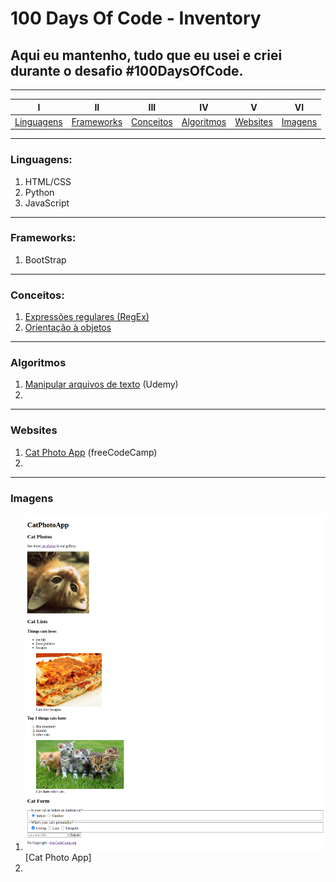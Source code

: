 # 100 Days Of Code - Inventory

## Aqui eu mantenho, tudo que eu usei e criei durante o desafio #100DaysOfCode.

----------
|I|II|III|IV|V|VI|
|:---:|:-----:|:---:|:-----:|:-----:|:-----:|
|[Linguagens](#linguagens)|[Frameworks](#frameworks)|[Conceitos](#conceitos)|[Algoritmos](#algoritmos)|[Websites](#Websites)|[Imagens](#images)|
----------

<a name="linguagens"></a>
### Linguagens:
1. HTML/CSS
2. Python
3. JavaScript

----------
<a name="frameworks"></a>
### Frameworks:
1. BootStrap

----------
<a name="conceitos"></a>
### Conceitos:
1. [Expressões regulares (RegEx)](https://github.com/guilhermemoraes1/100-days-of-code/blob/master/r1-log.md#day-3)
2. [Orientação à objetos](https://github.com/guilhermemoraes1/100-days-of-code/blob/master/r1-log.md#day-3)

----------
<a name="algoritmos"></a>
### Algoritmos
1. [Manipular arquivos de texto](https://colab.research.google.com/drive/1U1QKPvpDqTyHrfSV7BQRZZDEcFxAvTjz#scrollTo=88YBtde1f-Gr) (Udemy)
2. []()

----------
<a name="projetos"></a>
### Websites
1. [Cat Photo App](https://t.co/Xb3iyz4Bwm) (freeCodeCamp)
2. []()

----------
<a name="imagens"></a>
### Imagens
1. ![Day 1](https://github.com/guilhermemoraes1/100-days-of-code/blob/master/images/day1.png?raw=true) [Cat Photo App]
2. ![]()
